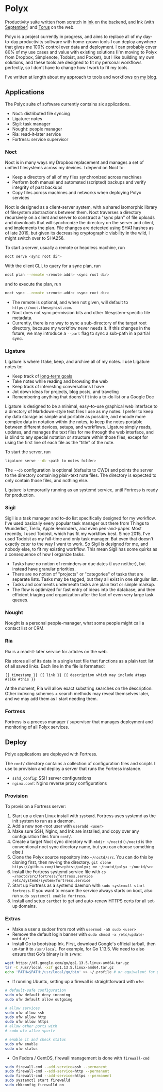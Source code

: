 # Polyx

Productivity suite written from scratch in [Ink](https://github.com/thesephist/ink) on the backend, and Ink (with [September](https://github.com/thesephist/september)) and [Torus](https://github.com/thesephist/torus) on the web.

Polyx is a project currently in progress, and aims to replace all of my day-to-day productivity software with home-grown tools I can deploy anywhere that gives me 100% control over data and deployment. I can probably cover 80% of my use cases and value with existing solutions (I'm moving to Polyx from Dropbox, Simplenote, Todoist, and Pocket), but I like building my own solutions, and these tools are designed to fit my personal workflows perfectly, so I don't have to change how I work to fit my tools.

I've written at length about my approach to tools and workflows [on my blog](https://thesephist.com/posts/tools/).

## Applications

The Polyx suite of software currently contains six applications.

- Noct: distributed file syncing
- Ligature: notes
- Sigil: task manager
- Nought: people manager
- Ria: read-it-later service
- Fortress: service supervisor

### Noct

Noct is in many ways my Dropbox replacement and manages a set of unified filesystems across my devices. I depend on Noct to:

- Keep a directory of all of my files synchronized across machines
- Perform both manual and automated (scripted) backups and verify integrity of past backups
- Copy files across machines and networks when deploying Polyx services

Noct is designed as a client-server system, with a shared isomorphic library of filesystem abstractions between them. Noct traverses a directory recursively on a client and server to construct a "sync plan" of file uploads and downloads that will synchronize the directory on the server and client, and implements the plan. File changes are detected using SHA1 hashes as of late 2019, but given its decreasing cryptographic viability in the wild, I might switch over to SHA256.

To start a server, usually a remote or headless machine, run

```sh
noct serve <sync root dir>
```

With the client CLI, to query for a sync plan, run
```sh
noct plan --remote <remote addr> <sync root dir>
```
and to execute the plan, run
```sh
noct sync --remote <remote addr> <sync root dir>
```

- The remote is optional, and when not given, will default to `https://noct.thesephist.com`.
- Noct does not sync permission bits and other filesystem-specific file metadata.
- Currently, there is no way to sync a sub-directory of the target root directory, because my workflow never needs it. If this changes in the future, we may introduce a `--part` flag to sync a sub-path in a partial sync.

### Ligature

Ligature is where I take, keep, and archive all of my notes. I use Ligature notes to:

- Keep track of [long-term goals](https://linus.zone/goalpost)
- Take notes while reading and browsing the web
- Keep track of interesting conversations I have
- Jot down ideas for projects, blog posts, and traveling
- Remembering anything that doens't fit into a to-do list or a Google Doc

Ligature is designed to be a minimal, easy-to-use graphical web interface to a directory of Markdown-style text files I use as my notes. I prefer to keep my data storage as simple and portable as possible, and encode more complex data in notation within the notes, to keep the notes portable between different devices, setups, and workflows. Ligature simply reads, updates, and manages the text files for me through the web interface, and is blind to any special notation or structure within those files, except for using the first line of each file as the "title" of the note.

To start the server, run

```sh
ligature serve --db <path to notes folder>
```

The `--db` configuration is optional (defaults to CWD) and points the server to the directory containing plain-text note files. The directory is expected to only contain those files, and nothing else.

Ligature is temporarily running as an systemd service, until Fortress is ready for production.

### Sigil

Sigil is a task manager and to-do list specifically designed for my workflow. I've used basically every popular task manager out there from Things to Wunderlist, Trello, Apple Reminders, and even pen-and-paper. Most recently, I used Todoist, which has fit my workflow best. Since 2015, I've used Todoist as my full-time and only task manager. But even that doesn't exactly cater to the way I want to work. So Sigil is designed for me, and nobody else, to fit my existing workflow. This mean Sigil has some quirks as a consequence of how I organize tasks.

- Tasks have no notion of reminders or due dates (I use neither), but instead have granular priorities.
- There are no notion of "projects" or "categories" of tasks that are separate lists. Tasks may be tagged, but they all exist in one singular list.
- Tasks and comments underneath tasks are plain text or simple markup.
- The flow is optimized for fast entry of ideas into the database, and then efficient triaging and organization after the fact of even very large task queues.

### Nought

Nought is a personal people-manager, what some people might call a contact list or CRM.

### Ria

Ria is a read-it-later service for articles on the web.

Ria stores all of its data in a single text file that functions as a plain text list of all saved links. Each line in the file is formatted:

```
{{ timestamp }} {{ link }} {{ description which may include #tags #like #this }}
```

At the moment, Ria will allow exact substring searches on the description. Other indexing schemes + search methods may reveal themselves later, and we may add them as I start needing them.

### Fortress

Fortress is a process manager / supervisor that manages deployment and monitoring of all Polyx services.

## Deploy

Polyx applications are deployed with Fortress.

The `conf/` directory contains a collection of configuration files and scripts I use to provision and deploy a server that runs the Fortress instance.

- `sshd_config`: SSH server configurations
- `nginx.conf`: Nginx reverse proxy configurations

### Provision

To provision a Fortress server:

1. Start up a clean Linux install with `systemd`. Fortress uses systemd as the init system to run as a daemon.
2. Add a new non-root user with `useradd <user>`
3. Make sure SSH, Nginx, and Ink are installed, and copy over any configuration files from `conf/`.
4. Create a target Noct sync directory with `mkdir ~/noctd` (`~/noctd` is the conventional noct sync directory name, but you can choose something else.)
5. Clone the Polyx source repository into `~/noctd/src`. You can do this by cloning first, then mv-ing the directory. `git clone https://github.com/thesephist/polyx; mv ~/noctd/polyx ~/noctd/src`
6. Install the Fortress systemd service file with `cp ~/noctd/src/fortress/fortress.service /etc/systemd/system/fortress.service`
7. Start up Fortress as a systemd daemon with `sudo systemctl start fortress`. If you want to ensure the service always starts on boot, also run `sudo systemctl enable fortress`.
8. Install and setup `certbot` to get and auto-renew HTTPS certs for all set-up domains.

### Extras

- Make a user a sudoer from root with `usermod -aG sudo <user>`
- Remove the default login banner with `sudo chmod -x /etc/update-motd.d/*`
- Install Go to bootstrap Ink. First, download Google's official tarball, then un-tar it to `/usr/local`. For example, for Go 1.13.5. We need to also ensure that Go's binary is in `$PATH`:
```sh
wget https://dl.google.com/go/go1.13.5.linux-amd64.tar.gz
tar -C /usr/local -xzf go1.13.5.linux-amd64.tar.gz
echo 'PATH=$PATH:/usr/local/go/bin' >> ~/.profile # or equivalent for your shell
```
- If running Ubuntu, setting up a firewall is straightforward with `ufw`:
```sh
# default-safe configuration
sudo ufw default deny incoming
sudo ufw default allow outgoing

# allow services
sudo ufw allow ssh
sudo ufw allow http
sudo ufw allow https
# allow other ports with
# sudo ufw allow <port>

# enable it and check status
sudo ufw enable
sudo ufw status
```
- On Fedora / CentOS, firewall management is done with `firewall-cmd`
```sh
sudo firewall-cmd --add-service=ssh --permanent
sudo firewall-cmd --add-service=http --permanent
sudo firewall-cmd --add-service=https --permanent
sudo systemctl start firewalld
sudo chkconfig firewalld on
```
